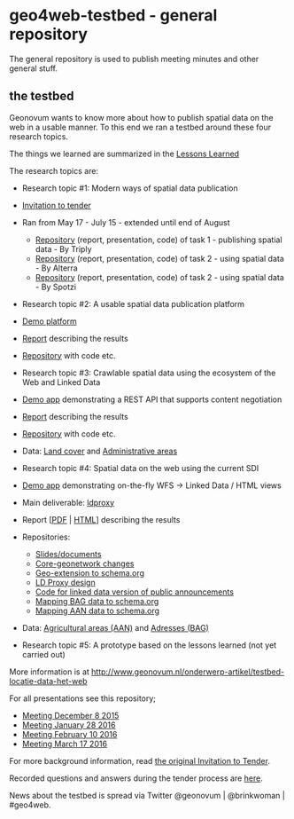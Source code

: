 # geo4web-testbed - general repository
The general repository is used to publish meeting minutes and other general stuff.

## the testbed
Geonovum wants to know more about how to publish spatial data on the web in a usable manner. To this end we ran a testbed around these four research topics. 

The things we learned are summarized in the [Lessons Learned][29]

The research topics are: 
*	Research topic #1: Modern ways of spatial data publication
  *	[Invitation to tender][16] 
  *	Ran from May 17 - July 15 - extended until end of August
    *	[Repository][30] (report, presentation, code) of task 1 - publishing spatial data - By Triply
    *	[Repository][31] (report, presentation, code) of task 2 - using spatial data - By Alterra
    *	[Repository][32] (report, presentation, code) of task 2 - using spatial data - By Spotzi
	
*	Research topic #2: A usable spatial data publication platform
  * [Demo platform][17]
  * [Report][1] describing the results
  * [Repository][2] with code etc.

*	Research topic #3: Crawlable spatial data using the ecosystem of the Web and Linked Data
  *	[Demo app][26] demonstrating a REST API that supports content negotiation
  *	[Report][3] describing the results
  * [Repository][4] with code etc.
  * Data: [Land cover][14] and [Administrative areas][15]

*	Research topic #4: Spatial data on the web using the current SDI
  *	[Demo app][27] demonstrating on-the-fly WFS -> Linked Data / HTML views
  *	Main deliverable: [ldproxy][25] 
  *	 Report [[PDF][5] | [HTML][28]] describing the results
  *	Repositories:
    * [Slides/documents][6] 
    * [Core-geonetwork changes][7] 
    * [Geo-extension to schema.org][18] 
    * [LD Proxy design][19]
    * [Code for linked data version of public announcements][20]
    * [Mapping BAG data to schema.org][21]
    * [Mapping AAN data to schema.org][22]
  * Data: [Agricultural areas (AAN)][23] and [Adresses (BAG)][24] 

* Research topic #5: A prototype based on the lessons learned (not yet carried out)

More information is at http://www.geonovum.nl/onderwerp-artikel/testbed-locatie-data-het-web

For all presentations see this repository;
* [Meeting December 8 2015][8]
* [Meeting January 28 2016][9]
* [Meeting February 10 2016][10]
* [Meeting March 17 2016][11]

For more background information, read [the original Invitation to Tender][12]. 

Recorded questions and answers during the tender process are [here][13]. 

News about the testbed is spread via Twitter @geonovum | @brinkwoman | #geo4web. 

[1]: https://github.com/geo4web-testbed/topic2/blob/master/Report.pdf
[2]: https://github.com/geo4web-testbed/topic2	
[3]: https://github.com/geo4web-testbed/topic3/wiki
[4]: https://github.com/geo4web-testbed/topic3
[5]: https://github.com/geo4web-testbed/topic4/blob/master/spatial-data-on-the-web-using-sdi-report.pdf
[6]: https://github.com/geo4web-testbed/topic4
[7]: https://github.com/geo4web-testbed/core-geonetwork
[8]: https://github.com/geo4web-testbed/general/tree/master/Meeting20151208
[9]: https://github.com/geo4web-testbed/general/tree/master/Meeting20160128
[10]: https://github.com/geo4web-testbed/general/tree/master/Meeting20160210
[11]: https://github.com/geo4web-testbed/general/tree/master/Meeting20160317
[12]: https://docs.google.com/document/d/1LQQ0JObMxICpMALg46UuWFnJAfKRcNJED0fpx8utKsg/edit?usp=sharing
[13]: https://github.com/Geonovum/geo4web-testbed/issues?q=is%3Aissue+is%3Aclosed
[14]: https://swaggerhub.com/api/apiwise/landcover/1.0
[15]: https://geo4web.apiwise.nl
[16]: http://www.geonovum.nl/onderwerpen/geo-standaarden/nieuws/invitation-tender-spatial-data-web-%E2%80%93-evaluation-lessons-learned
[17]: http://geonovum.spotzi.com
[18]: https://github.com/geo4web-testbed/geo-extension-to-schemaorg
[19]: https://github.com/geo4web-testbed/ldproxy-design
[20]: https://github.com/geo4web-testbed/topic4-task2
[21]: https://github.com/geo4web-testbed/simpleBAG-to-schemaorg
[22]: https://github.com/geo4web-testbed/aan_to_schema_org
[23]: http://www.ldproxy.net/aan
[24]: http://www.ldproxy.net/bag
[25]: https://github.com/interactive-instruments/ldproxy
[26]: https://geo4web.apiwise.nl/
[27]: http://www.ldproxy.net/
[28]: http://geo4web-testbed.github.io/topic4/
[29]: https://github.com/geo4web-testbed/lessons-learned/wiki
[30]: https://github.com/geo4web-testbed/topic1-task1
[31]: https://github.com/geo4web-testbed/topic1-task2-alterra
[32]: https://github.com/geo4web-testbed/topic1-task2

